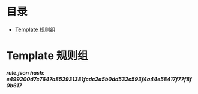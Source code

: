



目录
==

* [Template 规则组](#template-)

# Template 规则组
  
***rule.json hash: e499200d7c7647a852931381fcdc2a5b0dd532c593f4a44e58417f77f8f0b617***